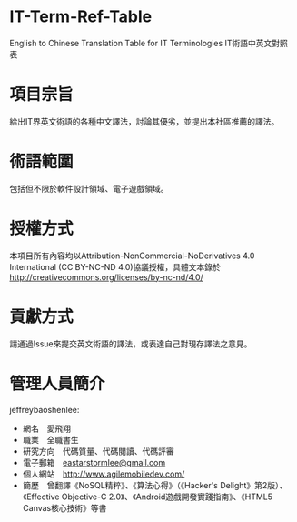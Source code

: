 IT-Term-Ref-Table
=================

English to Chinese Translation Table for IT Terminologies
IT術語中英文對照表


項目宗旨
=========

給出IT界英文術語的各種中文譯法，討論其優劣，並提出本社區推薦的譯法。


術語範圍
========

包括但不限於軟件設計領域、電子遊戲領域。


授權方式
========

本項目所有內容均以Attribution-NonCommercial-NoDerivatives 4.0 International (CC BY-NC-ND 4.0)協議授權，具體文本錄於 http://creativecommons.org/licenses/by-nc-nd/4.0/


貢獻方式
========

請通過Issue來提交英文術語的譯法，或表達自己對現存譯法之意見。


管理人員簡介
============

jeffreybaoshenlee:

* 網名　愛飛翔
* 職業　全職書生
* 研究方向　代碼質量、代碼閱讀、代碼評審
* 電子郵箱　eastarstormlee@gmail.com
* 個人網站　http://www.agilemobiledev.com/
* 簡歷　曾翻譯《NoSQL精粹》、《算法心得》（《Hacker's Delight》第2版）、《Effective Objective-C 2.0》、《Android遊戲開發實踐指南》、《HTML5 Canvas核心技術》等書
